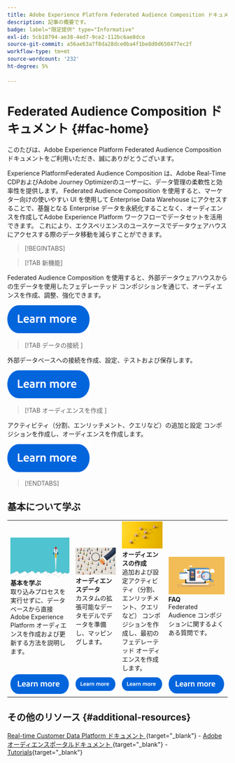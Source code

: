 ```yaml
---
title: Adobe Experience Platform Federated Audience Composition ドキュメントのホームページ
description: 記事の概要です。
badge: label="限定提供" type="Informative"
exl-id: 5cb18794-ae38-4ed7-9ce2-112bc6ae8dce
source-git-commit: a56ae63a7f8da28dce0ba4f1be8d0d650477ec2f
workflow-type: tm+mt
source-wordcount: '232'
ht-degree: 5%

---
```


# Federated Audience Composition ドキュメント  {#fac-home}

このたびは、Adobe Experience Platform Federated Audience Composition ドキュメントをご利用いただき、誠にありがとうございます。

Experience PlatformFederated Audience Composition は、Adobe Real-Time CDPおよびAdobe Journey Optimizerのユーザーに、データ管理の柔軟性と効率性を提供します。 Federated Audience Composition を使用すると、マーケター向けの使いやすい UI を使用して Enterprise Data Warehouse にアクセスすることで、基盤となる Enterprise データを永続化することなく、オーディエンスを作成してAdobe Experience Platform ワークフローでデータセットを活用できます。 これにより、エクスペリエンスのユースケースでデータウェアハウスにアクセスする際のデータ移動を減らすことができます。

>[!BEGINTABS]

>[!TAB 新機能]

Federated Audience Composition を使用すると、外部データウェアハウスからの生データを使用したフェデレーテッド コンポジションを通じて、オーディエンスを作成、調整、強化できます。

[![画像](assets/learn-more-button.svg)](start/release-notes.md)

>[!TAB  データの接続 ]

外部データベースへの接続を作成、設定、テストおよび保存します。

[![画像](assets/learn-more-button.svg)](connections/federated-db.md)

>[!TAB  オーディエンスを作成 ]

アクティビティ（分割、エンリッチメント、クエリなど）の追加と設定 コンポジションを作成し、オーディエンスを作成します。

[![画像](assets/learn-more-button.svg)](compositions/gs-compositions.md)

>[!ENDTABS]

## 基本について学ぶ

<table style="table-layout:fixed">
  <tr style="border: 0;">
    <td>
    <a href="start/get-started.md"><img src="assets/do-not-localize/start-quick.png"></a>
    <div><strong> 基本を学ぶ </strong><br/> 取り込みプロセスを実行せずに、データベースから直接Adobe Experience Platform オーディエンスを作成および更新する方法を説明します。
    </div>
    </td>
    <td>
    <a href="data-management/gs-models.md"><img src="assets/do-not-localize/start-profiles.png"></a>
    <div><strong> オーディエンスデータ </strong><br/> カスタムの拡張可能なデータモデルでデータを準備し、マッピングします。
    </div>
    </td>
    <td>
    <a href="compositions/gs-compositions.md"><img src="assets/do-not-localize/start-journey.jpeg"></a>
    <div><strong> オーディエンスの作成 </strong><br/> 追加および設定アクティビティ（分割、エンリッチメント、クエリなど） コンポジションを作成し、最初のフェデレーテッド オーディエンスを作成します。
    </div>
    </td>
    <td>
    <a href="start/get-started.md#faq"><img src="assets/do-not-localize/start-faq.png"></a>
    <div><strong>FAQ</strong><br/>Federated Audience コンポジションに関するよくある質問です。</div>
    </td>
  </tr>
  <tr style="border: 0;">
    <td><a href="start/get-started.md"><img src="assets/learn-more-button.svg"></a></td>
    <td><a href="data-management/gs-models.md"><img src="assets/learn-more-button.svg"></a></td>
    <td><a href="compositions/gs-compositions.md"><img src="assets/learn-more-button.svg"></a></td>
    <td><a href="start/get-started.md#faq"><img src="assets/learn-more-button.svg"></a></td>
    </tr>
</table>


## その他のリソース  {#additional-resources}

[Real-time Customer Data Platform ドキュメント ](https://experienceleague.adobe.com/en/docs/experience-platform/rtcdp/home){target="_blank"} - [Adobeオーディエンスポータルドキュメント ](https://experienceleague.adobe.com/en/docs/experience-platform/segmentation/ui/audience-dashboard){target="_blank"} - [Tutorials](https://experienceleague.adobe.com/en/docs/platform-learn/tutorials/audiences/introduction-to-audience-portal-and-composition){target="_blank"}
